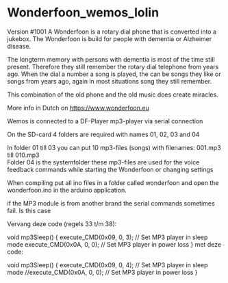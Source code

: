 # Wonderfoon_wemos_lolin
Version #1001
A Wonderfoon is a rotary dial phone that is converted into a jukebox. The Wonderfoon is build for people with dementia or Alzheimer disease.

The longterm memory with persons with dementia is most of the time still present. Therefore they still remember the rotary dial telephone from years ago. When the dial a number a song is played, the can be songs they like or songs from years ago, again in most situations song they still remember.

This combination of the old phone and the old music does create miracles.

More info in Dutch on https://www.wonderfoon.eu

Wemos is connected to a DF-Player mp3-player via serial connection

On the SD-card 4 folders are required with names 01, 02, 03 and 04 
 
In folder 01 till 03 you can put 10 mp3-files (songs) with filenames: 001.mp3 till 010.mp3  
Folder 04 is the systemfolder these mp3-files are used for the voice feedback commands while starting the Wonderfoon or changing settings

When compiling put all ino files in a folder called wonderfoon and open the wonderfoon.ino in the arduino application.

if the MP3 module is from another brand the serial commands sometimes fail.
Is this case 

Vervang deze code (regels 33 t/m 38):

void mp3Sleep()
{
execute_CMD(0x09, 0, 3); // Set MP3 player in sleep mode
execute_CMD(0x0A, 0, 0); // Set MP3 player in power loss
}
met deze code:

void mp3Sleep()
{
execute_CMD(0x09, 0, 4); // Set MP3 player in sleep mode
//execute_CMD(0x0A, 0, 0); // Set MP3 player in power loss
}
